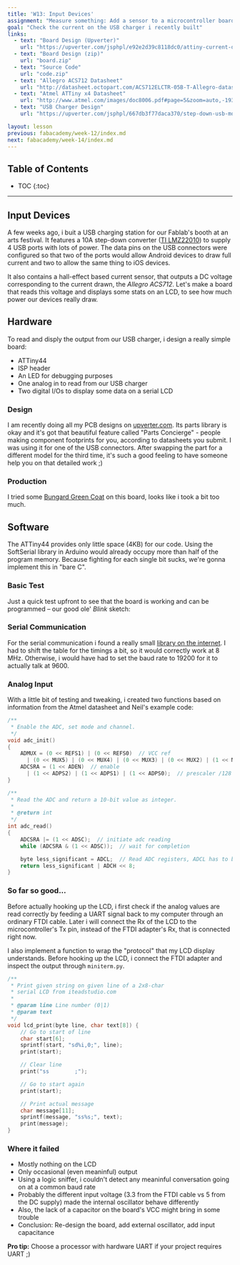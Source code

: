 ```yaml
---
title: 'W13: Input Devices'
assignment: "Measure something: Add a sensor to a microcontroller board that you have designed and read it"
goal: "Check the current on the USB charger i recently built"
links:
  - text: "Board Design (Upverter)"
    url: "https://upverter.com/jsphpl/e92e2d39c8118dc0/attiny-current-display/"
  - text: "Board Design (zip)"
    url: "board.zip"
  - text: "Source Code"
    url: "code.zip"
  - text: "Allegro ACS712 Datasheet"
    url: "http://datasheet.octopart.com/ACS712ELCTR-05B-T-Allegro-datasheet-13439546.pdf"
  - text: "Atmel ATTiny x4 Datasheet"
    url: "http://www.atmel.com/images/doc8006.pdf#page=5&zoom=auto,-193,713"
  - text: "USB Charger Design"
    url: "https://upverter.com/jsphpl/667db3f77daca370/step-down-usb-monitored-smt-alt/"

layout: lesson
previous: fabacademy/week-12/index.md
next: fabacademy/week-14/index.md
---
```


## Table of Contents

* TOC
{:toc}

---

## Input Devices

A few weeks ago, i buit a USB charging station for our Fablab's booth at an arts festival. It features a 10A step-down converter ([TI LMZ22010](http://www.ti.com/lit/ds/symlink/lmz22010.pdf)) to supply 4 USB ports with lots of power. The data pins on the USB connectors were configured so that two of the ports would allow Android devices to draw full current and two to allow the same thing to iOS devices.

It also contains a hall-effect based current sensor, that outputs a DC voltage corresponding to the current drawn, the *Allegro ACS712*. Let's make a board that reads this voltage and displays some stats on an LCD, to see how much power our devices really draw.

<zoom src="01-usb-board.png" caption="Board layout of the usb charging circuit (link to source and schematic at the top of this page)"></zoom>

## Hardware

To read and disply the output from our USB charger, i design a really simple board:

- ATTiny44
- ISP header
- An LED for debugging purposes
- One analog in to read from our USB charger
- Two digital I/Os to display some data on a serial LCD

### Design

I am recently doing all my PCB designs on [upverter.com](upverter.com). Its parts library is okay and it's got that beautiful feature called "Parts Concierge" - people making component footprints for you, according to datasheets you submit. I was using it for one of the USB connectors. After swapping the part for a different model for the third time, it's such a good feeling to have someone help you on that detailed work ;)

<div class="row">
	<div class="col-md-4"><zoom src="02-input-board-schematic.png" caption="Quite simple schematic"></zoom></div>
	<div class="col-md-4"><zoom src="03-input-board-components.png" caption="Component Locations"></zoom></div>
	<div class="col-md-4"><zoom src="04-input-board-traces.png" caption="Top Copper Layer"></zoom></div>
</div>

### Production

I tried some <a href="https://www.bungard.de/index.php/de/produkte/oberflaechen/green-coat">Bungard Green Coat</a> on this board, looks like i took a bit too much.

<div class="row">
	<div class="col-md-3"><zoom src="07-raw-board.jpg"></zoom></div>
	<div class="col-md-3"><zoom src="08-green-board.jpg"></zoom></div>
	<div class="col-md-3"><zoom src="11-components.jpg"></zoom></div>
	<div class="col-md-3"><zoom src="12-board-soldered.jpg"></zoom></div>
</div>

## Software

The ATTiny44 provides only little space (4KB) for our code. Using the SoftSerial library in Arduino would already occupy more than half of the program memory. Because fighting for each single bit sucks, we're gonna implement this in "bare C".

### Basic Test

Just a quick test upfront to see that the board is working and can be programmed – our good ole' *Blink* sketch:

<zoom src="09-board-blink.jpg"></zoom>

### Serial Communication

For the serial communication i found a really small [library on the internet](http://www.bot-thoughts.com/2013/11/attiny-software-serial.html). I had to shift the table for the timings a bit, so it would correctly work at 8 MHz. Otherwise, i would have had to set the baud rate to 19200 for it to actually talk at 9600.

### Analog Input

With a little bit of testing and tweaking, i created two functions based on information from the Atmel datasheet and Neil's example code:

```c
/**
 * Enable the ADC, set mode and channel.
 */
void adc_init()
{
    ADMUX = (0 << REFS1) | (0 << REFS0)  // VCC ref
      | (0 << MUX5) | (0 << MUX4) | (0 << MUX3) | (0 << MUX2) | (1 << MUX1) | (1 << MUX0);  // PA3 (ADC3)
    ADCSRA = (1 << ADEN)  // enable
      | (1 << ADPS2) | (1 << ADPS1) | (1 << ADPS0);  // prescaler /128
}

/**
 * Read the ADC and return a 10-bit value as integer.
 *
 * @return int
 */
int adc_read()
{
    ADCSRA |= (1 << ADSC);  // initiate adc reading
    while (ADCSRA & (1 << ADSC));  // wait for completion

    byte less_significant = ADCL;  // Read ADC registers, ADCL has to be read first
    return less_significant | ADCH << 8;
}
```

### So far so good…

Before actually hooking up the LCD, i first check if the analog values are read correctly by feeding a UART signal back to my computer through an ordinary FTDI cable. Later i will connect the Rx of the LCD to the microcontroller's Tx pin, instead of the FTDI adapter's Rx, that is connected right now.

<div class="row">
	<div class="col-md-6">
		<zoom src="05-raw-values.png" caption="Raw values from free-floating ADC input"></zoom>
	</div>
	<div class="col-md-6">
		<zoom src="06-current-output.png" caption="Input converted to mA and wrapped in LCD's protocol"></zoom>
	</div>
</div>

I also implement a function to wrap the "protocol" that my LCD display understands. Before hooking up the LCD, i connect the FTDI adapter and inspect the output through `miniterm.py`.

```c
/**
 * Print given string on given line of a 2x8-char
 * serial LCD from iteadstudio.com
 *
 * @param line Line number (0|1)
 * @param text
 */
void lcd_print(byte line, char text[8]) {
    // Go to start of line
    char start[6];
    sprintf(start, "sd%i,0;", line);
    print(start);

    // Clear line
    print("ss        ;");

    // Go to start again
    print(start);

    // Print actual message
    char message[11];
    sprintf(message, "ss%s;", text);
    print(message);
}
```

### Where it failed

- Mostly nothing on the LCD
- Only occasional (even meaninful) output
- Using a logic sniffer, i couldn't detect any meaninful conversation going on at a common baud rate
- Probably the different input voltage (3.3 from the FTDI cable vs 5 from the DC supply) made the internal oscillator behave differently
- Also, the lack of a capacitor on the board's VCC might bring in some trouble
- Conclusion: Re-design the board, add external oscillator, add input capacitance

<zoom src="10-result.jpg" caption="The best result i could get. The value doesn't make any sense but at least we know it's mA ;)"></zoom>

<div class="alert alert-info">
  <strong>Pro tip:</strong> Choose a processor with hardware UART if your project requires UART ;)
</div>
